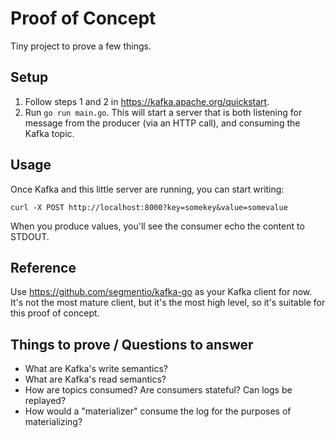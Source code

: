 # Proof of Concept

Tiny project to prove a few things.

## Setup

1. Follow steps 1 and 2 in https://kafka.apache.org/quickstart.
2. Run `go run main.go`. This will start a server that is both listening for
message from the producer (via an HTTP call), and consuming the Kafka topic.

## Usage

Once Kafka and this little server are running, you can start writing:

    curl -X POST http://localhost:8000?key=somekey&value=somevalue

When you produce values, you'll see the consumer echo the content to STDOUT.

## Reference

Use https://github.com/segmentio/kafka-go as your Kafka client for now. It's not
the most mature client, but it's the most high level, so it's suitable for this
proof of concept.

## Things to prove / Questions to answer

- What are Kafka's write semantics?
- What are Kafka's read semantics?
- How are topics consumed? Are consumers stateful? Can logs be replayed?
- How would a "materializer" consume the log for the purposes of materializing?
